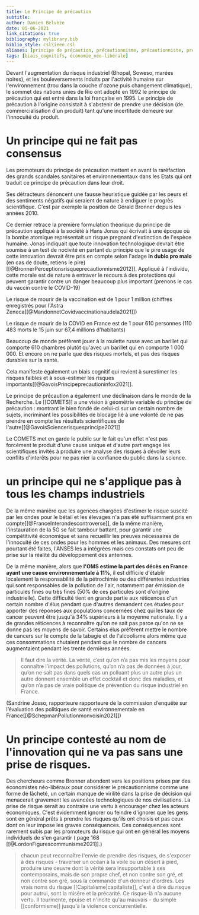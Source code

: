 ```yaml
---
title: Le Principe de précaution
subtitle:
author: Damien Belvèze
date: 05-06-2021
link_citations: true
bibliography: mylibrary.bib
biblio_style: csl\ieee.csl
aliases: [principe de précaution, précautionnisme, précautionniste, précautionnistes]
tags: [biais_cognitifs, économie_néo-libérale]
---
```


Devant l'augmentation du risque industriel (Bhopal, Soweso, marées noires), et les bouleversements induits par l'activité humaine sur l'environnement (trou dans la couche d'ozone puis changement climatique), le sommet des nations unies de Rio ont adopté en 1992 le principe de précaution qui est entré dans la loi française en 1995. Le principe de précaution à l'origine consistait à s'abstenir de prendre une décision (de commercialisation d'un produit) tant qu'une incertitude demeure sur l'innocuité du produit. 

# Un principe qui ne fait pas consensus

Les promoteurs du principe de précaution mettent en avant la raréfaction des grands scandales sanitaires et environnementaux dans les Etats qui ont traduit ce principe de précaution dans leur droit. 

Ses détracteurs dénoncent une fausse heuristique guidée par les peurs et des sentiments négatifs qui seraient de nature à endiguer le progrès scientifique. C'est par exemple la position de Gérald Bronner depuis les années 2010.

Ce dernier retrace la première formulation théorique du principe de précaution appliqué à la société à Hans Jonas qui écrivait à une époque où la bombe atomique représentait un risque pregnant d'extinction de l'espèce humaine. Jonas indiquait que toute innovation technologique devrait être soumise à un test de nocivité en partant du principe que le pire usage de cette innovation devrait être pris en compte selon l'adage **in dubio pro malo** (en cas de doute, retiens le pire)[[@BronnerPerceptionsrisqueprecautionnisme2012]]. 
Appliqué à l'individu, cette morale est de nature à entraver le recours à des protections qui peuvent garantir contre un danger beaucoup plus important (prenons le cas du vaccin contre le COVID-19)

Le risque de mourir de la vaccination est de 1 pour 1 million (chiffres enregistrés pour l'Astra Zeneca[[@MandonnetCovidvaccinationaudela2021]])

Le risque de mourir de la COVID en France est de 1 pour 610 personnes (110 483 morts le 15 juin sur 67,4 millions d'habitants)

Beaucoup de monde préfèrent jouer à la roulette russe avec un barillet qui comporte 610 chambres plutôt qu'avec un barillet qui en comporte 1 000 000. Et encore on ne parle que des risques mortels, et pas des risques durables sur la santé. 

Cela manifeste également un biais cognitif qui revient à surestimer les risques faibles et à sous-estimer les risques importants[[@GavoisPrincipeprecautioninfox2021]].



Le principe de précaution a également une déclinaison dans le monde de la Recherche. Le [[COMETS]] a une vision à géométrie variable du principe de précaution : montrant le bien fondé de celui-ci sur un certain nombre de sujets, incriminant les possibilités de blocage lié à une volonté de ne pas prendre en compte les résultats scientifiques de l'autre[[@GavoisSciencerisquesprincipe2021]]

Le COMETS met en garde le public sur le fait qu'un effet n'est pas forcément le produit d'une cause unique et d'autre part engage les  scientifiques invités à produire une analyse des risques à dévoiler leurs conflits d'interêts pour ne pas nier la confiance du public dans la science. 

# un principe qui ne s'applique pas à tous les champs industriels

De la même manière que les agences chargées d'estimer le risque suscité par les ondes pour le bétail et les élevages n'a pas été suffisamment pris en compte[[@FranceInterondescontroverse]], de la même manière, l'instauration de la 5G se fait tambour battant, pour garantir une compétitivité économique et sans recueillir les preuves nécessaires de l'innocuité de ces ondes pour les hommes et les animaux. 
Des mesures ont pourtant été faites, l'ANSES les a intégrées mais ces constats ont peu de prise sur la réalité du développement des antennes. 

De la même manière, alors que **l'OMS estime la part des décès en France ayant une cause environnementale à 11%**, il est difficile d'établir localement la responsabilité de la pétrochimie ou des différentes industries qui sont responsables de la pollution de l'air, notamment par émission de particules fines ou très fines (50% de ces particules sont d'origine industrielle). Cette difficulté tient en grande partie aux réticences d'un certain nombre d'élus pendant que d'autres demandent ces études pour apporter des réponses aux populations concernées chez qui les taux de cancer peuvent être jusqu'à 34% supérieurs à la moyenne nationale. 
Il y a de grandes réticences à reconnaître qu'on ne sait pas parce qu'on ne se donne pas les moyens de savoir. Certains élus préfèrent mettre le nombre de cancers sur le compte de la tabagie et de l'alcoolisme alors même que ces consommations chutaient pendant que le nombre de cancers augmentaient pendant les trente dernières années. 

>Il faut dire la vérité. La vérité, c’est qu’on n’a pas mis les moyens pour connaître l’impact des pollutions, qu’on n’a pas de données à jour, qu’on ne sait pas dans quels cas un polluant plus un autre plus un autre donnent ensemble un effet cocktail et donc des maladies, et qu’on n’a pas de vraie politique de prévention du risque industriel en France.

(Sandrine Josso, rapporteure rapporteure de la commission d’enquête sur l’évaluation des politiques de santé environnementale en France[[@SchepmanPollutionmonvoisin2021]])

# Un principe contesté au nom de l'innovation qui ne va pas sans une prise de risques. 

Des chercheurs comme Bronner abondent vers les positions prises par des économistes néo-libéraux pour considérer le précautionnisme comme une forme de lâcheté, un certain manque de virilité dans la prise de décision qui menacerait gravement les avancées technologiques de nos civilisations. La prise de risque serait au contraire une vertu à encourager chez les acteurs économiques. C'est évidemment ignorer ou feindre d'ignorer que les gens sont en général prêts à prendre les risques qu'ils ont choisis et pas ceux dont on leur impose les graves conséquences. Ces conséquences sont rarement subis par les promoteurs du risque qui ont en général les moyens individuels de s'en garantir ( page 168 [[@LordonFigurescommunisme2021]].)

> chacun peut reconnaître l'envie de prendre des risques, de s'exposer à des risques - traverser un océan à la voile ou un désert à pied, produire une oeuvre dont la vérité sera insupportable à ses contemporains, mais de son propre chef, et non contre son gré, et non contre son gré, sous la commande d'un donneur d'ordres. Les vrais noms du risque [[Capitalisme|capitaliste]], c'est à dire du risque pour autrui, sont la misère et la précarité. Ce risque-là n'a aucune vertu. Il tourmente, épuise et n'incite qu'au mauvais - du simple [[conformisme]] jusqu'à la violence concurrentielle. 

